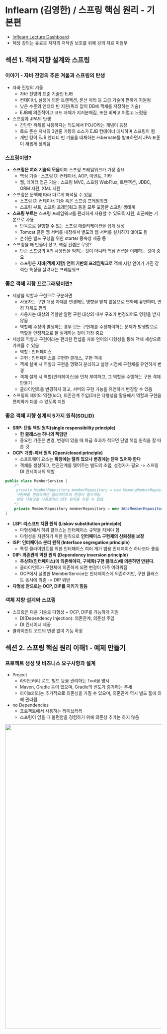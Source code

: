 # Inflearn (김영한) / 스프링 핵심 원리 - 기본편

- [Inflearn Lecture Dashboard](https://www.inflearn.com/course/%EC%8A%A4%ED%94%84%EB%A7%81-%ED%95%B5%EC%8B%AC-%EC%9B%90%EB%A6%AC-%EA%B8%B0%EB%B3%B8%ED%8E%B8/dashboard)
- 해당 강의는 유료로 저자의 저작권 보호를 위해 강의 자료 미첨부

## 섹션 1. 객체 지향 설계와 스프링
### 이야기 - 자바 진영의 추운 겨울과 스프링의 탄생
- 자바 진영의 겨울
  - 자바 진영의 표준 기술인 EJB
  - 컨테이너, 설정에 의한 트랜잭션, 분산 처리 등 고급 기술이 편하게 지원됨
  - 낮은 수준의 엔티티 빈 지원(쿼리 없이 DB에 객체를 저장하는 기술)
  - EJB에 의존적이고 코드 자체가 지저분해짐, 또한 비싸고 어렵고 느렸음
- 스프링과 JPA의 탄생
  - 간단한 객체를 사용하자는 의도에서 POJO라는 개념이 등장
  - 로드 존슨 저서의 3만줄 가량의 소스가 EJB 컨테이너 대체하며 스프링이 됨
  - 개빈 킹이 EJB 엔티티 빈 기술을 대체하는 Hibernate를 발표하면서 JPA 표준이 새롭게 정의됨

### 스프링이란?
- **스프링은 여러 기술의 모음**이며 스프링 프레임워크가 가장 중요
  - 핵심 기술 : 스프링 DI 컨테이너, AOP, 이벤트, 기타
  - 웹, 데이터 접근 기술 : 스프링 MVC, 스프링 WebFlux, 트랜잭션, JDBC, ORM 지원, XML 지원
- 스프링은 문맥에 따라 다르게 해석될 수 있음
  - 스프링 DI 컨테이너 기술 혹은 스프링 프레임워크 
  - 스프링 부트, 스프링 프레임워크 등을 모두 포함한 스프링 생태계
- **스프링 부트**는 스프링 프레임워크를 편리하게 사용할 수 있도록 지원, 최근에는 기본으로 사용 
  - 단독으로 실행할 수 있는 스프링 애플리케이션을 쉽게 생성 
  - Tomcat 같은 웹 서버를 내장해서 별도의 웹 서버를 설치하지 않아도 됨 
  - 손쉬운 빌드 구성을 위한 starter 종속성 제공 등
- 스프링을 왜 만들어 졌고, 핵심 컨셉은 무엇?
  - 단순 스프링의 API 사용법을 익히는 것이 아니라 핵심 컨셉을 이해하는 것이 중요
  - 스프링은 **자바(객체 지향) 언어 기반의 프레임워크**로 객체 지향 언어가 가진 강력한 특징을 살려내는 프레임워크

### 좋은 객체 지향 프로그래밍이란?
- 세상을 역할과 구현으로 구분하면
  - 사용자는 구현 대상 자체를 변경해도 영향을 받지 않음으로 변화에 유연하며, 변경 자체도 편리
  - 사용자는 대상의 역할만 알면 구현 대상의 내부 구조가 변경되어도 영향을 받지 않음
  - 역할에 수정이 발생하는 경우 모든 구현체를 수정해야하는 문제가 발생함으로 역할을 안정적으로 잘 설계하는 것이 가장 중요
- 세상의 역할과 구현이라는 편리한 컨셉을 자바 언어의 다형성을 통해 객체 세상으로 가져올 수 있음
  - 역할 : 인터페이스 
  - 구현 : 인터페이스를 구현한 클래스, 구현 객체 
  - 객체 설계 시 역할과 구현을 명확히 분리하고 실행 시점에 구현체를 유연하게 변경
  - 객체 설계 시 역할(인터페이스)을 먼저 부여하고, 그 역할을 수행하는 구현 객체 만들기
  - 클라이언트를 변경하지 않고, 서버의 구현 기능을 유연하게 변경할 수 있음
- 스프링의 제어의 역전(IoC), 의존관계 주입(DI)은 다형성을 활용해서 역할과 구현을 편리하게 다룰 수 있도록 지원 

### **좋은 객체 지향 설계의 5가지 원칙(SOLID)**
- **SRP: 단일 책임 원칙(single responsibility principle)**
  - **한 클래스는 하나의 책임만**
  - 중요한 기준은 변경, 변경이 있을 때 파급 효과가 적으면 단일 책임 원칙을 잘 따른 것
- **OCP: 개방-폐쇄 원칙 (Open/closed principle)**
  - 소프트웨어 요소는 **확장에는 열려 있으나 변경에는 닫혀 있어야 한다**
  - 객체를 생성하고, 연관관계를 맺어주는 별도의 조립, 설정자가 필요 -> 스프링 DI 컨테이너의 역할
```java
public class MemberService {
    /*
     private MemberRepository memberRepository = new MemoryMemberRepository();
     구현체를 변경하려면 클라이언트의 변경이 필수적임
     분명 다형성을 사용했지만 OCP 원칙을 지킬 수 없음
    */
    private MemberRepository memberRepository = new JdbcMemberRepository();
}
```
- **LSP: 리스코프 치환 원칙 (Liskov substitution principle)**
  - 다형성에서 하위 클래스는 인터페이스 규약을 지켜야 함
  - 다형성을 지원하기 위한 원칙으로 **인터페이스 구현체의 신뢰성을 보장**
- **ISP: 인터페이스 분리 원칙 (Interface segregation principle)**
  - 특정 클라이언트를 위한 인터페이스 여러 개가 범용 인터페이스 하나보다 좋음
- **DIP: 의존관계 역전 원칙 (Dependency inversion principle)**
  - **추상화(인터페이스)에 의존해야지, 구체화(구현 클래스)에 의존하면 안된다.**
  - 클라이언트가 구현체에 의존하게 되면 변경이 아주 어려워짐
  - OCP에서 설명한 MemberService는 인터페이스에 의존하지만, 구현 클래스도 동시에 의존 ->  DIP 위반
- **다형성 만으로는 OCP, DIP를 지키기 힘듬**

### 객체 지향 설계와 스프링
- 스프링은 다음 기술로 다형성 + OCP, DIP를 가능하게 지원
  - DI(Dependency Injection): 의존관계, 의존성 주입
  - DI 컨테이너 제공
- 클라이언트 코드의 변경 없이 기능 확장

## 섹션 2. 스프링 핵심 원리 이해1 - 예제 만들기
### 프로젝트 생성 및 비즈니스 요구사항과 설계
- Project 
  - 라이브러리 로드, 빌드 등을 관리하는 Tool을 명시
  - Maven, Gradle 등이 있으며, Gradle의 빈도가 증가하는 추세
  - 라이브러리는 추가적으로 의존성을 가질 수 있으며, 의존관계 역시 빌드 툴에 의해 관리됨
- no Dependencies 
  - 프로젝트에서 사용하는 라이브러리
  - 스프링이 없을 때 불편함을 경험하기 위해 의존성 추가는 하지 않음

<a href="https://start.spring.io/">
  <img src="../Image/core-basic-start-spring.png" width="600" height="50%">
</a>

- 배운 내용을 토대로 요구사항을 역할과 구현을 분리하여 순수 자바로 개발하기
- Spring Web을 포함하지 않음으로 톰캣이 실행되지 않고 종료됨
- 요구사항 변경 시, 다형성과 SOLID를 잘 지킬수 있는지 검증

<img src="../Image/core-basic-business-requirements.png" width="600" height="50%">

### 회원 도메인 설계, 개발, 실행과 테스트
- 회원 도메인에 대한 설계
  - 클라이언트는 회원 서비스를 호출함
  - 회원 서비스는 회원 가입과 조회 기능을 제공하며, 회원 저장소를 호출하여 데이터에 접근 
  - 회원 저장소는 아직 미확정 상태임으로 역할(인터페이스)을 정의하고 임시로 메모리를 이용하여 구현
  - 상황이 변함에 따라 회원 저장소 역할의 구현체를 변경

> 도메인 협력 관계 : 기획자도 볼수 있는 그림  
> 클래스 다이어그램 : 도메인 협력 관계를 바탕으로 구현을 위해 구체화한 정적 그림  
> 객체 다이어그램 : 실제 작동 시 객체 인스턴스간의 참조 관계를 나타낸 동적 그림

- 클래스 다이어그램을 참고, member 패키지에 회원과 관련된 내용을 개발
  - [Grade](src/main/java/com/example/corebasic/member/Grade.java)와 [Member](src/main/java/com/example/corebasic/member/Member.java)
  - [MemberRepository](src/main/java/com/example/corebasic/member/MemberRepository.java)
    - [MemoryMemberRepository](src/main/java/com/example/corebasic/member/MemoryMemberRepository.java)
    - 인터페이스와 구현체는 패키지를 나누는 것이 좋지만 간단한 예제를 위해 분리하지 않음
  - [MemberService](src/main/java/com/example/corebasic/member/MemberService.java)
    - [MemberServiceImpl](src/main/java/com/example/corebasic/member/MemberServiceImpl.java)
    - 인터페이스의 구현체가 1개인 경우 관례적으로 뒤에 impl 을 붙임
- 회원 도메인이 정상적으로 동작하는지 확인하는 절차
  - [MemberApp](src/main/java/com/example/corebasic/MemberApp.java)
  - [MemberServiceTest](src/test/java/com/example/corebasic/member/MemberServiceTest.java)
- 인터페이스 뿐만 아니라 구현체까지 의존하기 때문에 **DIP 원칙을 못 지킴**
- 다른 저장소로 변경할 때 OCP 원칙은 잘 준수할 수 있을까?

### 주문과 할인 도메인 설계, 개발, 실행과 테스트
- 주문과 할인 도메인에 대한 설계
  - 주문 생성 : 클라이언트는 주문 서비스에 주문 생성을 요청
  - 회원 조회 : 할인을 위해서는 회원 등급이 필요, 주문 서비스는 회원 저장소에서 회원을 조회
  - 할인 적용 : 주문 서비스는 회원 등급에 따른 할인 여부를 할인 정책에 위임
  - 주문 결과 반환 : 주문 서비스는 할인 결과를 포함한 주문 결과를 반환
  - 주문 데이터를 DB에 저장해야하지만 예제가 너무 복잡해 질 수 있어서 생략, 단순히 주문 결과를 반환
  - 상품에 대한 도메인이 필요하지만 주문 내역 안에 단순하게 포함시킴
- 클래스 다이어그램을 참고, discount 패키지에 할인과 관련된 내용을 개발
  - 할인에 대한 행위 개념을 역할과 구현으로 나눔
  - [DiscountPolicy](src/main/java/com/example/corebasic/discount/DiscountPolicy.java)
    - [FixDiscountPolicy](src/main/java/com/example/corebasic/discount/FixDiscountPolicy.java)
- 클래스 다이어그램을 참고, order 패키지에 주문과 관련된 내용을 개발
  - [Order](src/main/java/com/example/corebasic/order/Order.java)
  - [OrderService](src/main/java/com/example/corebasic/order/OrderService.java)
    - [OrderServiceImpl](src/main/java/com/example/corebasic/order/OrderServiceImpl.java)
- 주문, 할인 도메인이 정상적으로 동작하는지 확인하는 절차
  - [OrderApp](src/main/java/com/example/corebasic/OrderApp.java)
  - [OrderServiceTest](src/test/java/com/example/corebasic/order/OrderServiceTest.java)

## 섹션 3. 스프링 핵심 원리 이해2 - 객체 지향 원리 적용
### 새로운 할인 정책 개발
- 기존의 할인 정책 역할(인터페이스)를 구현하는 새로운 할인 정책(구현체) 개발
  - [RateDiscountPolicy](src/main/java/com/example/corebasic/discount/RateDiscountPolicy.java)
- 새롭게 작성한 할인 정책이 정상적으로 동작하는지 테스트
  - [RateDiscountPolicyTest](src/test/java/com/example/corebasic/discount/RateDiscountPolicyTest.java)

### 새로운 할인 정책 적용과 문제점
- 역할과 구현을 잘 분리하였음, 새로운 할인 정책의 구현은 비교적 쉽게 진행 -> **다형성은 비교적 잘 지킴**
- 주문서비스 클라이언트([OrderServiceImpl](src/main/java/com/example/corebasic/order/OrderServiceImpl.java))는 할인 정책 인터페이스뿐만 아니라 할인 정책 구현체에도 의존하고 있음 -> **DIP 원칙 위반**
- 새로운 할인 정책을 적용하기 위해서는 해당 정책을 사용하는 클라이언트에서 **직접 FixDiscountPolicy에서 RateDiscountPolicy로 변경**해 주어야함 -> **OCP 원칙 위반**
- 아무리 다형성을 잘 지켜도 DIP 원칙을 위반하면 변경이 발생할 떄, OCP 원칙을 지키기 어려움
  - DIP 원칙을 지키기 위해 구현체의 생성 부분을 삭제하면 **DIP 원칙 준수**할 수 있음
  - 그러나 구현체 없이 인터페이스만으로 로직을 실행하면 NullPointerException이 발생
- 외부에서 클라이언트(OrderServiceImpl)에 필요한 의존성(DiscountPolicy) 구현 객체를 대신 생성하고 주입하면 문제를 해결할 수 있음

### 관심사의 분리
- 공연의 배역과 이를 연기하는 배우가 존재
  - 배우가 직접 상대 배우를 섭외하게 되면 배우 본인의 역할뿐만 아니라 섭외라는 전혀 다른 작업도 해야함
  - 상대 배우가 변경되어도 공연이 가능해야하지만 그렇지 못함
  - 별도의 공연 기획자가 배우를 섭외하여 배정하는게 바람직함
- OOP에서도 마찬가지로 역할을 명시하는 인터페이스와 이를 구현하는 구현체가 존재
  - 클라이언트가 의존성을 가지는 객체를 직접 선택, 생성하게되면 클라이언트 본인의 역할뿐만 아니라 의존성 객체의 생성에도 신경써야함 
  - 의존성 객체가 변경되어도 클라이언트는 영향을 받지 않고 자신의 역할을 수행해야하지만 그렇지 못함
  - 외부에서 의존성을 주입받아서 사용하는 것이 바람직함
- 애플리케이션의 전체 동작 방식을 구성, 구현 객체를 생성 및 연결하는 책임을 가지는 별도의 설정 클래스([AppConfig](src/main/java/com/example/corebasic/AppConfig.java)) 작성
  - 클라이언트는 특정 역할(인터페이스)을 사용하겠다고 명시, 생성자 혹은 Setter를 통해 생성이 완료된 구현체를 주입(전달)받음
  - **AppConfig에서 구현체를 생성하고 클라이언트가 원하는 방식(생성자 혹은 Setter)으로 주입(전달)해줌**
  - 클라이언트는 어떤 구현체를 사용하게 될지 전혀 모르며, 오로지 외부(AppConfig)에서 결정됨
  - **클라이언트 입장에서는 의존성을 마치 주입받는 것 같다하여 DI(Dependency Injection), 의존관계 주입, 의존성 주입이라함**
- 클라이언트 의존성 생성 방식 수정
  - 의존성 객체 직접 생성 -> 의존성 주입
  - [OrderServiceImpl](src/main/java/com/example/corebasic/order/OrderServiceImpl.java)
  - [MemberServiceImpl](src/main/java/com/example/corebasic/member/MemberServiceImpl.java)
- 예제 코드 실행 방식 수정
  - 실행 객체 직접 생성 -> AppConfig로 부터 전달
  - [OrderApp](src/main/java/com/example/corebasic/OrderApp.java)와 [OrderServiceTest](src/test/java/com/example/corebasic/order/OrderServiceTest.java)
  - [MemberApp](src/main/java/com/example/corebasic/MemberApp.java)와 [MemberServiceTest](src/test/java/com/example/corebasic/member/MemberServiceTest.java)

### [AppConfig](src/main/java/com/example/corebasic/AppConfig.java) 리팩터링, 새로운 구조와 할인 정책 적용
- 중복을 줄이고 역할과 구현을 명확하게 수정
- AppConfig에서 할인 정책을 변경하면 적용 완료
- 애플리케이션을 사용 영역과 구성 영역으로 명확하게 분리
- 애플리케이션의 변경사항이 발생해도 기존 사용 영역은 영향을 받지 않음

### 전체 흐름 정리
- **새로운 할인 정책 개발**
  - 역할과 구현을 분리해 두었음으로 새로운 정책을 생성하는 데 문제가 없음
- **새로운 할인 정책 적용과 문제점**
  - 정책을 변경하고자 하면 이를 사용하는 클라이언트의 소스의 변경이 필요 -> OCP 원칙 위반
  - 클라이언트 내에서 인터페이스와 구현체 모두에 의지하고 있음 -> DIP 원칙 위반
- **관심사의 분리**
  - 클라이언트가 본래의 역할 이외에 객체를 직접 생성하는 것이 문제
  - AppConfig에게 의존성 객체를 생성하고, 필요한 부분에 의존성을 주입(연결)하는 책임을 위임
  - 클라이언트는 자신의 역할(책임)에만 집중할 수 있음
- **AppConfig 리펙터링, 새로운 구조와 할인 정책 적용**
  - AppConfig 내에서도 중복을 줄이고 구조를 명확히함
  - 구성 영역과 사용 영역을 명확하게 분리
  - AppConfig 만 수정함으로서 할인 정책을 변경, 클라이언트 코드는 수정되지 않음
  - OCP 원칙과 DIP 원칙을 모두 준수

### 좋은 객체 지향 설계의 5가지 원칙의 적용
- 3가지 (SRP, DIP, OCP) 원칙의 준수
- **SRP : 한 클래스는 하나의 책임만을 가져야 한다.**
  - 의존성 객체의 생성과 역할의 실행이라는 관심사를 AppConfig를 통해 분리
  - 클라이언트는 역할의 실행에만 책임을 가짐
  - AppConfig는 객체의 생성과 의존성 주입을 관리하는 책임을 가짐
- **DIP : 추상화에 의존해야지, 구체화에 의존하면 안된다.**
  - 클라이언트는 구현 클래스가 아닌 인터페이스에만 의존
  - 인터페이스만으로는 실행이 불가능함으로 생성자 혹은 Setter 등을 통해 외부에서 구현체를 주입받음
- **OCP : 소프트웨어 요소는 확장에는 열려 있으나 변경에는 닫혀 있어야 한다.**
  - 다형성과 DIP 원칙을 준수하면서 구성(AppConfig)과 사용 영역을 분리
  - 애플리케이션 변경(확장) 시, 구성 영역만 변경함으로 기존의 사용 영역은 변경에 닫혀있음

### IoC, DI, 그리고 컨테이너
- **IoC(Inversion of Control)**
  - 기존에는 객체가 스스로 필요한 의존성 객체를 생성하고, 연결하고, 실행하여 프로그램의 흐름을 직접 제어
  - AppConfig 등장 이후 객체는 맡은 역할만을 수행, 의존성 객체를 생성하고 연결하는 등의 프로그램 흐름은 AppConfig가 제어
  - 프로그램의 흐름을 직접 제어하는 것이 아니라 외부에서 관리하는 것을 제어의 역전(IoC)이라 함

> 프레임워크 vs 라이브러리  
>
> 프레임워크는 개발자가 작성한 코드를 제어하고 대신 실행함(JUnit)  
> 개발자가 작성한 코드가 직접 프로그램의 제어를 담당한다면 라이브러리  

- **의존관계 Dependency**
  - 정적인 클래스 의존관계 : 클래스 다이어그램
    - 클래스가 사용하는 import 코드만 보고 의존관계를 쉽게 판단할 수 있음
    - 애플리케이션을 실행하지 않아도 분석할 수 있지만 실제 어떤 객체 인스턴스가 주입될지 알 수 없음
  - 동적인 객체 인스턴스 의존 관계 : 객체 다이어그램
    - 애플리케이션 실행 시점(런타임)에 생성되는 객체 인스턴스들간의 관계
- **의존관계 주입 DI(Dependency Injection)**
  - 외부에서 의존성 객체를 생성하고 필요한 객체에 전달(주입)해서 의존관계를 연결하는 것
  - 의존관계 주입을 사용하면
    - 클라이언트 코드를 변경하지 않고, 클라이언트가 호출하는 대상의 타입 인스턴스를 변경할 수 있음
    - 정적인 클래스 의존관계를 변경하지 않고, 동적인 객체 인스턴스 의존관계를 쉽게 변경할 수 있음
- **IoC 컨테이너** 혹은 **DI 컨테이너**
  - AppConfig 처럼 **객체를 생성하고 관리하면서 의존관계를 연결해 주는 것**
  - 의존관계 주입에 초점을 맞추어 최근에는 주로 DI 컨테이너라 함
  - 또는 어샘블러, 오브젝트 팩토리 등으로 불리기도 함

### 스프링으로 전환하기
- 스프링이 없던 순수 자바 DI 코드를 스프링(스프링 컨테이너)이 제공하는 DI 방식으로 변경
- AppConfig DI 방식 수정
  - 순수 자바 코드 -> 스프링 기반 DI
  - [AppConfig](src/main/java/com/example/corebasic/AppConfig.java)
- 예제 코드 실행 방식 수정
  - 실행 객체 직접 생성 -> AppConfig로 부터 전달 -> 스프링 컨테이너로 부터 전달
  - [OrderApp](src/main/java/com/example/corebasic/OrderApp.java)
  - [MemberApp](src/main/java/com/example/corebasic/MemberApp.java)
- 스프링 사용을 위해 등록된 빈이 로그에 출력된 것 이외의 결과는 동일
  - 코드가 약간 더 복잡해진 것 같은데, 스프링 컨테이너를 사용하면 어떤 장점이 있을까? -> 앞으로의 강의 내용

## 섹션 4. 스프링 컨테이너와 스프링 빈
### 스프링 컨테이너 생성
```java
ApplicationContext applicationContext = new AnnotationConfigApplicationContext(AppConfig.class);
```
- ApplicationContext 는 인터페이스이며, 스프링 컨테이너라고 이야기함
  - 개발자의 의도에 따라 여러 형태의 구현체(xml, java)가 존재
  - 최근에는 대부분 java 어노테이션을 사용

> 정확히는 스프링 컨테이너를 부를 때 BeanFactory, ApplicationContext 로 구분  
> BeanFactory 를 직접 사용하는 경우는 거의 없으므로 일반적으로 ApplicationContext 를 스프링 컨테이너라 함

**스프링 컨테이너의 생성 과정**

- 스프링 컨테이너 생성 시, 필요한 구성 정보(AppConfig)를 지정하면 Bean 저장소를 만들어 채움
  - @Bean이 존재하는 모든 메소드를 실행
  - 메소드 이름과 반환 객체를 key - value 로 매핑하여 저장
  - 임의로 빈 명칭을 변경할 수도 있음 @Bean(name="memberService2")

> 빈 이름은 항상 다른 이름을 부여해야 함, 같은 이름을 부여하면 다른 빈이 무시되거나 기존 빈을 덮어버리거나 설정에 따라 오류가 발생함  
> 초기 설계에서 그러한 상황이 발생하지 않게끔 잘 설계하는 것이 중요

- 빈을 생성한 후, 스프링 컨테이너가 설정 정보를 참고해서 동적인 의존관계를 주입(DI)
  - 단순히 자바 코드를 순서에 맞게 실행하는 것이 아님!
  - 추가 학습 예정임으로 단순 자바 코드 실행이 아니라는 것만 확인 

> 스프링은 빈을 생성하고, 의존관계를 주입하는 단계가 나누어져 있음  
> But, 자바 코드로 스프링 빈을 등록하면 생성자를 호출하면서 의존관계 주입도 한번에 처리되지만 이해를 돕기 위해 개념적으로 나누어 설명

- 스프링 컨테이너를 생성하고, 설정(구성) 정보를 참고하여 스프링 빈 등록, 의존관계도 설정함
  - 의도한 설정 정보대로 등록되었는지 확인 필요

### 컨테이너에 등록된 모든 빈 조회
- [ApplicationContextInfoTest](src/test/java/com/example/corebasic/beanfind/ApplicationContextInfoTest.java)
- 개발자가 작성한 빈(AppConfig 포함) 이외에도 스프링이 기본적으로 사용하는 빈이 자동으로 등록됨
- 개발자가 작성한 빈과 스프링이 등록한 빈을 구분하기 위해 빈의 정보(BeanDefinition)를 사용
  - ROLE_APPLICATION: 직접 등록한 애플리케이션 빈
  - ROLE_INFRASTRUCTURE: 스프링이 내부에서 사용하는 빈
- JUnit5 부터는 접근자(public)를 지정하지 않아도 됨

### 스프링 빈 조회 - 기본
- [ApplicationContextBasicFindTest](src/test/java/com/example/corebasic/beanfind/ApplicationContextBasicFindTest.java)
- 빈을 조회하는 기본적인 방식
  - getBean(빈 이름, 타입) : 이름과 타입으로 조회
  - getBean(타입) : 타입으로만 조회
- 반환 타입이 아닌 스프링 빈에 등록된 인스턴스 타입으로 검색하기 때문에 구현체 타입으로 적어도됨
  - But, 인터페이스가 아닌 구현체에 의지하게 되며 변경에 유연성이 떨어짐으로 추천하지 않음
- 조회 대상 스프링 빈이 없으면 예외 발생
  - NoSuchBeanDefinitionException: No bean named 'xxxxx' available

### 스프링 빈 조회 - 동일한 타입이 둘 이상
- [ApplicationContextSameBeanFindTest](src/test/java/com/example/corebasic/beanfind/ApplicationContextSameBeanFindTest.java)
- 같은 타입이 2개 이상 인 경우, 오류가 발생 
  - NoUniqueBeanDefinitionException: No qualifying bean of type 'com.example.corebasic.member.MemberRepository' available
  - 빈 이름을 지정하여 해결
- **자동의존 관계 주입 시에도 적용됨(no unique)**

### 스프링 빈 조회 - 상속 관계
- [ApplicationContextExtendsFindTest](src/test/java/com/example/corebasic/beanfind/ApplicationContextExtendsFindTest.java)
- 스프링 빈을 타입으로만 조회 시, 상속 관계가 있다면 하위 클래스는 전부 검색됨
  - 이를 방지하기 위해 빈 이름을 추가하여 검색
  - 혹은, 구현체 타입을 명확히 지정하여 해결(추천하지 않음)
  - Object 는 모든 클래스의 상위 클래스임으로 Object 타입으로 조회하면 스프링의 모든 빈이 검색됨
- 실제 테스트에선 출력은 제외하는 것을 권장

### 중간 정리
- 스프링 빈을 조회하는 기본적인 방법을 살펴봄
- 개발자가 ApplicationContext에서 직접 getBean할 일이 별로 없음
  - 기본 기능이기도 하며, 아주 드물게 순수 자바 애플리케이션에서 스프링 컨테이너를 가져다 쓸때 사용
  - 그 외에 일반적인 경우 스프링 컨테이너가 자동으로 의존관계 주입을 사용하거나 @Bean을 통해 설정함

### BeanFactory와 ApplicationContext
- BeanFactory는 스프링 컨테이너의 최상위 인터페이스
  - 스프링 빈을 관리하고 조회(getBean)하는 역할을 담당
- ApplicationContext는 BeanFactory을 상속받아 부가 기능을 추가한 인터페이스
  - 메시지 소스를 활용한 국제화 기능 : 한글, 영어 등의 언어에 관한 설정 지원
  - 환경변수 : 로컬, 개발, 운영등을 구분 처리
  - 애플리케이션 이벤트 : 이벤트를 발행하고 구독하는 모델을 편리하게 지원
  - 편리한 리소스 조회 : 파일, 클래스패스, 외부 등에서 리소스를 편리하게 조회
- BeanFactory를 직접 사용할 일은 거의 없으며, 부가 기능이 포함된 ApplicationContext를 사용
- BeanFactory나 ApplicationContext를 스프링 컨테이너라 함

### 다양한 설정 형식 지원 - 자바 코드, XML
- 스프링은 Java이외에도 XML과 같은 다양한 형식으로 설정 정보를 지정할 수 있게끔 유연하게 설계
- XmlAppConfig 사용 자바 코드
  - [XmlAppContextTest.java](src/test/java/com/example/corebasic/xml/XmlAppContextTest.java)
- XML 기반의 스프링 빈 설정 정보
  - [appConfig.xml](src/main/resources/appConfig.xml)
  - 설정 방법은 어노테이션 기반 자바(AppConfig.java)와 거의 비슷
  - Java 소스 파일 이외에 나머지 파일은 resources에 생성
- 많은 레거시 프로젝트에 XML기반 설정이 남아 있으며, 컴파일 없이 빈 설정 정보를 변경할 수 있는 장점도 있으므로 사용법 정도만 익혀두기
  - [스프링 공식 레퍼런스 문서](https://spring.io/projects/spring-framework) 확인

### 스프링 빈 설정 메타 정보 - BeanDefinition
- 스프링 빈의 정보를 나타내는 파일은 형식이 자유로움
  - 스프링은 설정 파일(XML, Java)에 직접 의존하는 것이 아니라 BeanDefinition이라는 추상화(인터페이스)에만 의존하고 있음
  - 스프링 컨테이너가는 BeanDefinition의 빈 설정 메타 정보를 기반으로 스프링 빈(인스턴스)을 생성
  - 설정 파일에 형식에 상관없이 BeanDefinition의 구현체를 만들어 사용하면 됨
- ApplicationContext 인터페이스를 구현한 구현체(XXXXXApplicationContext) 내부에 XXXBeanDefinitionReader가 설정 파일을 읽고 BeanDefinition을 생성
  - AnnotationConfigApplicationContext에서는 AnnotatedBeanDefinitionReader가 설정 정보를 읽어 BeanDefinition을 생성
  - GenericXmlApplicationContext에서는 XmlBeanDefinitionReader가 설정 정보를 읽어 BeanDefinition을 생성
- BeanDefinition 정보 ([BeanDefinitionTest](src/test/java/com/example/corebasic/beandefinition/BeanDefinitionTest.java))
  - Scope: 싱글톤(기본값)
  - lazyInit: 스프링 컨테이너를 생성할 때 빈을 생성하는 것이 아니라, 실제 빈을 사용할 때 까지 최대한 생성을 지연처리 하는지 여부
  - BeanClassName: 생성할 빈의 클래스 명(자바 설정 처럼 팩토리 역할의 빈을 사용하면 null)
  - factoryBeanName: 팩토리 역할의 빈을 사용할 경우 이름, 예) appConfig
  - factoryMethodName: 빈을 생성할 팩토리 메서드 지정, 예) memberService
  - InitMethodName: 빈을 생성하고, 의존관계를 적용한 뒤에 호출되는 초기화 메서드 명
  - DestroyMethodName: 빈의 생명주기가 끝나서 제거하기 직전에 호출되는 메서드 명
  - Constructor arguments, Properties: 의존관계 주입에서 사용한다. (자바 설정 처럼 팩토리 역할의 빈을 사용하면 null)
- BeanDefinition을 직접 작성하여 인스턴스를 생성할 수도 있지만 거의 안함

## 섹션 5. 싱글톤 컨테이너
### 웹 애플리케이션과 싱글톤
- 스프링은 태생이 웹 애플리케이션으로 동시에 다수 사용자의 요청을 처리
- 스프링 컨테이너(ApplicationContext)를 이용하지 않는 순수한 DI 컨테이너(AppConfig) 테스트
  - [SingletonTest/pureContainer](src/test/java/com/example/corebasic/singleton/SingletonTest.java)
  - AppConfig는 요청 시 마다 새로운 객체(의존성 객체 포함)를 생성하여 반환함
  - 동일한 기능을 하는 객체는 1개만 생성하여 공유하는 것이 효율적

### 싱글톤 패턴
- 클래스의 인스턴스가 딱 1개만 생성되는 것을 보장하는 디자인 패턴
  - make constructor to private, so can't new operation
  - make method Singleton Class getInstance(), so can access of use singleton class
```java
public class Single{
  // Simplest and safest way to pre-create objects
  private static Single instance = new Single();
  private Single(){}
  public static Single getInstance(){
    return instance;
  }
}
/* or */
public class Single{
  // Lazy creation of objects when requested
  private static Single instance;
  private Single(){}
  public static Single getInstance(){
    if(single == null) this.instance = new Single();
    return instance;
  }
}
```
- 싱글톤 객체 클래스 작성
  - [SingletonService](src/test/java/com/example/corebasic/singleton/SingletonService.java)
- 싱글톤 패턴 사용 테스트
  - [SingletonTest/singletonServiceTest](src/test/java/com/example/corebasic/singleton/SingletonTest.java)
- 싱글톤은 하나의 객체 생성을 보장한다는 장점이 있지만 단점도 매우 많음
  - 싱글톤 패턴을 구현하는 코드 자체가 필요
  - 의존관계상 클라이언트가 구체 클래스에 의존 -> DIP 원칙 위반 -> OCP 원칙 위반 가능성 증가
  - private 생성자로 자식 클래스를 만들기 어려움
  - 결론적으로 유연성이 감소하며 안티패턴으로 분류되기도 함
- 스프링 컨테이너(싱글톤 컨테이너)는 싱글톤 패턴이 가지는 단점은 제거하며 객체를 싱글톤으로 관리해줌

### 싱글톤 컨테이너
- 스프링 컨테이너는 싱글톤 컨테이너(레지스트리) 역할을 하며 싱글톤 패턴의 문제점을 해결
  - [SingletonTest/springContainer](src/test/java/com/example/corebasic/singleton/SingletonTest.java)
  - 싱글톤 패턴을 위한 지저분한 코드가 들어가지 않음
  - DIP, OCP, 테스트, private 생성자로 부터 자유롭게 싱글톤을 사용
- 스프링 빈의 기본 동작 방식은 싱글톤이며 싱글톤이 아니어야할 경우, 스코프를 조정하여 변경 가능

### 싱글톤 방식의 주의점
- 1개의 객체만 생성되어 모두가 공용으로 사용하기에 **변경 가능한 상태 값을 가지거나 의존적으로 설계해서는 안됨**
  - **스프링 빈은 항상 무상태(stateless)로 설계**
  - 특정 클라이언트에 의존적인 필드 혹은 특정 클라이언트가 값을 변경할 수 있는 필드가 있어서는 안됨
  - 가급적 클래스 필드는 읽기만 가능하게 하며, 자바에서 공유되지 않는, 지역변수, 파라미터, ThreadLocal 등을 사용
  - 스프링 빈의 필드에 공유 값을 설정하면 정말 큰 장애가 발생할 가능성이 있음
- 상태(price)를 유지하는 클래스와 문제 발생 테스트
  - [StatefulService](src/test/java/com/example/corebasic/singleton/StatefulService.java)
  - [StatefulServiceTest](src/test/java/com/example/corebasic/singleton/StatefulServiceTest.java)

### @Configuration과 싱글톤
- @Configuration는 싱글톤을 위해 존재한다고 봐도 무방함
- AppConfig에서 new MemoryMemberRepository()는 3번 호출되는데 과연 싱글톤을 보장할까?
  - [MemberServiceImpl](src/main/java/com/example/corebasic/member/MemberServiceImpl.java)의 MemberRepository와 [OrderServiceImpl](src/main/java/com/example/corebasic/order/OrderServiceImpl.java)의 MemberRepository를 비교
  - [ConfigurationSingletonTest/configurationTest](src/test/java/com/example/corebasic/singleton/ConfigurationSingletonTest.java)
  - 3개 모두 같은 객체 정보, 싱글톤을 보장하고 있음
- 스프링은 어떻게 싱글톤을 보장하는 것이 가능할까? 함수 자체가 실행되지 않는걸까?
  - [AppConfig](src/main/java/com/example/corebasic/AppConfig.java) 수정 후 테스트
  - 자바 코드에서 3번의 Call AppConfig.memberRepository 가 출력되어야 하지만 1번만 출력
  - 함수 자체가 실행되지 않음을 의미

### @Configuration과 바이트코드 조작의 마법
- 스프링은 싱글톤을 보장해야 하지만 자바 코드 자체를 수정할 수는 없음
- @Configuration 이 사용된 AppConfig를 자세히 확인
  - [ConfigurationSingletonTest/configurationDeep](src/test/java/com/example/corebasic/singleton/ConfigurationSingletonTest.java)
  - AppConfig 뒤에 EnhancerBySpringCGLIB 가 더 붙음 
- 스프링은 클래스의 바이트코드를 조작하는 라이브러리(CGLIB)를 사용하여 싱글톤을 보장
  - 내가 작성한 클래스가 아닌 이를 상속받는 클래스를 스프링 빈으로 등록
  - @Bean 메서드를 실행하면서 이미 빈이 존재하면 존재하는 빈을 반환, 빈이 없으면 생성해서 스프링 빈으로 등록하고 반환하는 코드가 동적으로 생성됨
  - 상속을 받아 생성한 임시 객체임으로 검색이 가능
- @Configuration이 없이 @Bean만 사용하면
  - 사용자가 작성한 순수한 클래스가 빈으로 등록됨
  - 스프링 빈도 다 정상적으로 등록되지만, 싱글톤은 보장하지 않음

## 섹션 6. 컴포넌트 스캔
### 컴포넌트 스캔과 의존관계 자동 주입 시작하기
- 지금까지 자바 코드의 @Bean이나 XML의 \<bean\> 등 설정 정보에 스프링 빈을 직접 명시
  - 등록해야 할 스프링 빈이 증가하게되면 설정 정보도 커지고, 누락하는 문제도 발생
  - 개발자가 일일히 설정 정보를 명시하지 않아도 자동으로 스프링 빈을 등록할 수 있게 지원하는 **컴포넌트 스캔**이 존재
  - **의존관계도 자동으로 주입**(지정)할 수 있게끔 **@Autowired** 라는 기능도 제공
- 기존 AppConfig는 학습을 위해 유지, 컴포넌트 스캔 학습을 위한 새로운 AutoAppConfig.java 작성
  - [AutoAppConfig](src/main/java/com/example/corebasic/AutoAppConfig.java)
  - @ComponentScan 을 설정 정보에 추가하면 스프링이 제공하는 컴포넌트 스캔을 사용할 수 있음
  - 기존의 AppConfig와는 다르게 @Bean으로 등록한 클래스는 물론이고 아무 내용이 없음
    - 어떻게 빈이 될 클래스를 지정할 것인가? -> @Component
    - 어떻게 의존관계를 주입해야 할까? -> @Autowired
- @Component 를 추가하면 컴포넌트 스캔의 대상이 되어 스프링 빈으로 등록됨
  - [MemoryMemberRepository](src/main/java/com/example/corebasic/member/MemoryMemberRepository.java)
  - [RateDiscountPolicy](src/main/java/com/example/corebasic/discount/RateDiscountPolicy.java)
- @ComponentScan 사용 시 설정 정보(@Bean)가 없기 때문에, 의존관계 주입도 각 클래스 안에서 해결해야 함
- @Autowired 를 추가하면 스프링이 의존관계를 자동으로 주입해줌
  - [OrderServiceImpl](src/main/java/com/example/corebasic/order/OrderServiceImpl.java)
  - [MemberServiceImpl](src/main/java/com/example/corebasic/member/MemberServiceImpl.java)
- ComponentScan 테스트 코드
  - [AutoAppConfigTest](src/test/java/com/example/corebasic/scan/AutoAppConfigTest.java)
  - AnnotationConfigApplicationContext 를 사용하는 것은 기존과 동일하며, 설정 정보로 AutoAppConfig 클래스를 전달
  - 로그 정보를 통해 컴포넌트 스캔이 잘 동작하는 것을 확인할 수 있음
```log
ClassPathBeanDefinitionScanner - Identified candidate component class: file [.. RateDiscountPolicy.class]
ClassPathBeanDefinitionScanner - Identified candidate component class: file [.. MemberServiceImpl.class]
ClassPathBeanDefinitionScanner - Identified candidate component class: file [.. MemoryMemberRepository.class]
ClassPathBeanDefinitionScanner - Identified candidate component class: file [.. OrderServiceImpl.class]
// ...
DefaultListableBeanFactory - Creating shared instance of singleton bean 'autoAppConfig'
DefaultListableBeanFactory - Creating shared instance of singleton bean 'rateDiscountPolicy'
DefaultListableBeanFactory - Creating shared instance of singleton bean 'memberServiceImpl'
DefaultListableBeanFactory - Creating shared instance of singleton bean 'memoryMemberRepository'
DefaultListableBeanFactory - Autowiring by type from bean name 'memberServiceImpl' via constructor to bean named 'memoryMemberRepository'
DefaultListableBeanFactory - Creating shared instance of singleton bean 'orderServiceImpl'
DefaultListableBeanFactory - Autowiring by type from bean name 'orderServiceImpl' via constructor to bean named 'memoryMemberRepository'
DefaultListableBeanFactory - Autowiring by type from bean name 'orderServiceImpl' via constructor to bean named 'rateDiscountPolicy'
```

**요약**  

- @ComponentScan 스프링 빈 등록
  - @Component 가 붙은 클래스를 스프링 빈으로 등록
  - 스프링 빈의 기본 이름은 클래스명을 사용하되 맨 앞글자만 소문자를 사용
    - 빈 이름 기본 전략 : MemberServiceImpl 클래스 -> memberServiceImpl
    - 빈 이름 직접 지정 : 스프링 빈의 이름을 직접 지정하는 경우, @Component("memberService2")로 이름을 부여
- @Autowired 의존관계 자동 주입
  - 생성자에 @Autowired 를 지정하면 스프링 컨테이너가 자동으로 해당 스프링 빈을 찾아서 주입
  - 기본 조회 전략은 **타입이 같은 빈을 찾아서 주입**
  - getBean(MemberRepository.class) 와 동일하다고 이해하면 편함
  - 생성자에 파라미터가 많아도 다 찾아서 자동으로 주입

### 탐색 위치와 기본 스캔 대상
- 모든 클래스를 컴포넌트 스캔하면 시간이 오래 걸림으로 컴포넌트 스캔의 시작 위치를 지정하여 필요한 클래스만 스캔할 수 있음
```java
@ComponentScan(
        // basePackages 로 탐색할 패키지의 시작 위치를 지정
        // 해당 패키지를 포함해서 하위 패키지를 모두 탐색
        basePackages = "com.example.corebasic",

        // 여러 시작 위치 지정하는 경우
        basePackages = {"com.example.corebasic.member", "com.example.corebasic.order"},

        // 지정한 클래스의 패키지를 탐색 시작 위치로 지정하는 경우
        basePackageClasses = AutoAppConfig.class,

        // basePackages 혹은 basePackageClasses 미 지정시,
        // @ComponentScan 이 붙은 설정 정보 클래스의 패키지를 탐색 시작 위치로 지정
}
```
- 패키지 위치를 지정하지 않고, 설정 정보 클래스의 위치를 프로젝트 최상단에 두는 것을 권장
  - 프로젝트 메인 설정 정보는 프로젝트를 대표하는 정보이기 때문에 프로젝트 시작 루트 위치에 두는 것을 권장
  - 최근 스프링 부트도 이 방법을 기본으로 제공
    - 스프링 부트의 대표 시작 정보인 @SpringBootApplication 를 프로젝트 시작 루트 위치에 두는 것이 관례
    - 해당 애노테이션 안에 @ComponentScan이 포함 됨
- 다음 애노테이션들은 내부적으로 @Component 를 포함하기 때문에 컴포넌트 스캔의 대상에 포함되며, 스프링에 의해 부가 기능을 수행
  - @Component : 컴포넌트 스캔에서 사용
  - @Controller : 스프링 MVC 컨트롤러에서 사용, 인식 됨
  - @Service : 스프링 비즈니스 로직에서 사용, 개발자에게 핵심 비즈니스 계층을 인식하는데 도움을 주는 것 이외에 특별한 처리를 하지 않음, 보통의 경우 트랜잭션의 시작과 종료 위치
  - @Repository : 스프링 데이터 접근 계층에서 사용, 인식되며 데이터 계층의 예외를 스프링 예외로 추상화하여 변환
  - @Configuration : 스프링 설정 정보에서 사용, 인식되며 스프링 빈이 싱글톤을 유지하도록 추가 처리

> 애노테이션에는 상속관계라는 것이 없음  
> 애노테이션이 특정 애노테이션을 들고 있는 것을 인식할 수 있는 것은 자바가 아닌 스프링이 지원하는 기능  
>
> useDefaultFilters 옵션은 기본으로 켜져있는데, 이 옵션을 끄면 기본 스캔 대상들이 제외됨  

### 필터
- ComponentScan의 Filter 설정을 통해 스캔 대상을 지정할 수 있음
  - includeFilters : 컴포넌트 스캔 대상을 추가로 지정
  - excludeFilters : 컴포넌트 스캔에서 제외할 대상을 지정
- 컴포넌트 스캔 대상에 추가할 애노테이션과 클래스
  - [MyIncludeComponent](src/test/java/com/example/corebasic/scan/filter/MyIncludeComponent.java)
  - [BeanInclude](src/test/java/com/example/corebasic/scan/filter/BeanInclude.java)
- 컴포넌트 스캔 대상에서 제외할 애노테이션과 클래스
  - [MyExcludeComponent](src/test/java/com/example/corebasic/scan/filter/MyExcludeComponent.java)
  - [BeanExclude](src/test/java/com/example/corebasic/scan/filter/BeanExclude.java)
- 설정 정보와 전체 테스트 코드
  - [ComponentFilterAppConfigTest](src/test/java/com/example/corebasic/scan/filter/ComponentFilterAppConfigTest.java)
  - includeFilters 에 MyIncludeComponent 애노테이션을 추가해서 BeanInclude가 스프링 빈에 등록됨
  - excludeFilters 에 MyExcludeComponent 애노테이션을 추가해서 BeanExclude가 스프링 빈에 등록되지 않음

> @Component 면 충분하기 때문에 includeFilters 를 사용할 일은 거의 없으며, excludeFilters 는 여러가지 이유로 간혹 사용할 때가 있지만 많지는 않음  
> 스프링 부트는 컴포넌트 스캔을 기본으로 제공하는데, 옵션을 변경하여 사용하기 보다는 스프링의 기본 설정에 최대한 맞추어 사용하는 것을 권장

### 중복 등록과 충돌
- 컴포넌트 스캔 시, 빈 이름을 중복 등록하는 문제
- @Component 자동 빈 등록 vs @Component 자동 빈 등록
  - 컴포넌트 스캔에 의해 자동으로 스프링 빈이 등록될 때, 빈 이름이 중복되는 경우 스프링은 오류를 발생시킴
    - ConflictingBeanDefinitionException
- @Bean 수동 빈 등록 vs @Component 자동 빈 등록
  - [AutoAppConfig](src/main/java/com/example/corebasic/AutoAppConfig.java) 수정 후 테스트 시, 작동 가능
    - Overriding bean definition for bean 'memoryMemberRepository' with a different definition: replacing
  - 빈 이름 중복 등록 시, 수동 빈 등록이 우선권을 가지며, 수동 빈이 자동 빈을 오버라이딩 해버림
  - 개발자가 의도적으로 사용한다면 우선권을 주는게 올바른 설계, But 실제로는 여러 설정들이 꼬여서 결과가 우연히 만들어지는 경우가 대부분
- 최근 스프링 부트에서는 수동 빈 등록과 자동 빈 등록이 충돌나면 오류가 발생하도록 기본 값을 변경
  - Consider renaming one of the beans or enabling overriding by setting spring.main.allow-bean-definition-overriding=true

## 섹션 7. 의존관계 자동 주입
### 다양한 의존관계 주입 방법
#### 생성자 주입
- 생성자를 통해서 의존 관계를 주입받는 방법
- 생성자 호출 시점에 딱 1번만 호출되는 것을 보장함으로 **불변, 필수 의존관계에 사용**
- 생성자가 딱 1개만 있으면 @Autowired를 생략해도 자동 주입됨
```java
@Component
public class OrderServiceImpl implements OrderService {
    private final MemberRepository memberRepository;
    private final DiscountPolicy discountPolicy;
    
    @Autowired // 생략 가능
    public OrderServiceImpl(MemberRepository memberRepository, DiscountPolicy discountPolicy) {
        this.memberRepository = memberRepository;
        this.discountPolicy = discountPolicy;
    }
}
```

#### 수정자 주입(setter 주입)
- setter라 불리는 자바빈 프로퍼티 규약의 수정자 메서드를 통해 필드의 값을 변경하여 의존관계를 주입하는 방법
- 의존 관계의 변경이 가능함으로 **선택, 변경 가능성이 있는 의존관계에 사용**
```java
@Component
public class OrderServiceImpl implements OrderService {
    private MemberRepository memberRepository;
    private DiscountPolicy discountPolicy;
    
    @Autowired
    public void setMemberRepository(MemberRepository memberRepository) {
        this.memberRepository = memberRepository;
    }
    @Autowired
    public void setDiscountPolicy(DiscountPolicy discountPolicy) {
        this.discountPolicy = discountPolicy;
    }
}
```

> @Autowired 의 기본 동작은 주입할 대상이 없으면 오류가 발생  
> 주입할 대상이 없어도 동작하게 하려면 @Autowired(required = false) 로 지정

#### 필드 주입
- 의존성 필드에 바로 주입하는 방법
- 편의성은 높지만 외부에서 변경이 불가능해서 테스트하기 힘들다는 치명적인 단점이 존재하며 DI 프레임워크가 없으면 아무것도 할 수 없음
- 다음의 경우에 **사용을 고려하고 그 외에는 사용하지 말것**
  - 애플리케이션의 실제 코드와 관계 없는 테스트 코드
  - 스프링 설정을 목적으로 하는 @Configuration 같은 곳에서 특별한 용도로 사용
```java
@Component
public class OrderServiceImpl implements OrderService {
    @Autowired private MemberRepository memberRepository;
    @Autowired private DiscountPolicy discountPolicy;
}
```

> 순수한 자바 테스트 코드에는 당연히 @Autowired가 동작하지 않으며 @SpringBootTest 처럼 스프링 컨테이너를 테스트에 통합한 경우에만 가능  

#### 일반 메서드 주입
- 일반 메서드를 통해서 의존성을 주입받는 방법
- 한번에 여러 필드를 주입 받을 수 있지만 **일반적으로 잘 사용하지 않음**
```java
@Component
public class OrderServiceImpl implements OrderService {
    private MemberRepository memberRepository;
    private DiscountPolicy discountPolicy;

    @Autowired
    public void init(MemberRepository memberRepository, DiscountPolicy discountPolicy) {
        this.memberRepository = memberRepository;
        this.discountPolicy = discountPolicy;
    }
}
```

> 의존관계 자동 주입은 스프링 컨테이너가 관리하는 스프링 빈이어야 동작  
> 스프링 빈이 아닌 Member 같은 클래스에서 @Autowired 코드를 적용해도 아무 기능도 동작하지 않음

### 옵션 처리
- 의존성 객체가 스프링 빈에 등록되지 않아도 동작해야 할 때가 있는 경우
  - @Autowired 만 사용하면 required 옵션의 기본값이 true 임으로 자동 주입 대상이 없으면 오류가 발생
- 자동 주입 대상을 옵션으로 처리하는 방법
  - @Autowired(required=false) : 자동 주입할 대상이 없으면 수정자 메서드 자체가 호출 안됨
  - org.springframework.lang.@Nullable : 자동 주입할 대상이 없으면 null이 입력
  - Optional<> : 자동 주입할 대상이 없으면  Optional.empty 가 입력
  - [AutowiredTest](src/test/java/com/example/corebasic/autowired/AutowiredTest.java)

> @Nullable, Optional은 스프링 전반에 걸쳐서 지원됨, 따라서 생성자 자동 주입에서 특정 필드에만 사용할 수 있음

### 생성자 주입을 선택해라!
#### 불변
- 의존관계는 한번 결정되면 애플리케이션 종료 시점까지 변경할 일이 거의 없으며, 변경해서는 안되는 경우가 더 많음
- 수정자 주입은 setXxx 메서드를 public으로 설정함으로 누군가 실수로 변경할 가능성이 있음
  - 변경하면 안되는 메서드를 열어두는 것은 좋은 설계가 아님
- 생성자 주입은 객체를 생성할 때 1번만 호출하는 것을 보장함으로 불변하게 설계할 수 있음

#### 누락
- [OrderServiceImplTest](src/test/java/com/example/corebasic/order/OrderServiceImplTest.java)
- 수정자 주입의 경우 의존관계(memberRepository, discountPolicy) 주입이 누락되었기 때문에 실행 시, Null Point Exception이 발생
- 생성자 주입을 사용하면 주입 데이터를 누락했을 때 IDE에서 바로 어떤 값을 필수로 주입해야 하는지 확인할 수 있으며 실행 시, 컴파일 오류가 발생

#### final 키워드
- final 멤버 변수는 선언 시 값을 지정하거나 생성자를 통해서만 값을 할당할 수 있음
- 생성자 주입 방식만이 필드에 final 키워드를 사용할 수 있으며, 생성자에서 혹시라도 값이 할당되지 않는 경우 컴파일 오류가 발생
  - 생성자 주입을 제외한 나머지 주입 방식은 모두 생성자 이후에 호출되므로, 필드에 final 키워드를 사용할 수 없음

#### 정리
- 생성자 주입 방식은 프레임워크에 의존하지 않고, 순수한 자바 언어의 특징을 잘 살리는 방법
- 기본으로 생성자 주입을 사용하고, 필수 값이 아닌 경우에는 수정자 주입 방식을 옵션으로 부여
- 필드 주입은 프레임워크가 없이는 테스트를 할 수 없음으로 사용하지 않는게 좋음

### 롬복과 최신 트랜드
- 생성자 주입, Setter, Getter 작성은 무엇을 해야할지 명확한 단순 반복
- Lombok 라이브러리가 제공하는 @RequiredArgsConstructor 기능을 사용하면 final이 붙은 필드를 모아서 생성자를 자동으로 작성해줌
  - 자바의 애노테이션 프로세서라는 기능을 이용해서 컴파일 시점에 생성자 코드를 자동으로 생성
  - class 파일 확인하면 실제 코드가 추가된 것을 확인할 수 있음
- @RequiredArgsConstructor
  - [OrderServiceImpl](src/main/java/com/example/corebasic/order/OrderServiceImpl.java)
  - [MemberServiceImpl](src/main/java/com/example/corebasic/member/MemberServiceImpl.java)
- @Getter, @Setter
  - [Order](src/main/java/com/example/corebasic/order/Order.java)
  - [Member](src/main/java/com/example/corebasic/member/Member.java)

### 조회 빈이 2개 이상 - 문제
### @Autowired 필드 명, @Qualifier, @Primary
### 애노테이션 직접 만들기
### 조회한 빈이 모두 필요할 때, List, Map
### 자동, 수동의 올바른 실무 운영 기준

## 섹션 8. 빈 생명주기 콜백
### 빈 생명주기 콜백 시작
### 인터페이스 InitializingBean, DisposableBean
### 빈 등록 초기화, 소멸 메서드
### 애노테이션 @PostConstruct, @PreDestroy

## 섹션 9. 빈 스코프
### 빈 스코프란?
### 프로토타입 스코프
### 프로토타입 스코프 - 싱글톤 빈과 함께 사용시 문제점
### 프로토타입 스코프 - 싱글톤 빈과 함께 사용시 Provider로 문제 해결
### 웹 스코프
### request 스코프 예제 만들기
### 스코프와 Provider
### 스코프와 프록시

## 섹션 10. 다음으로
### 다음으로

## Reference
- [Java Enum](https://honbabzone.com/java/java-enum/)
- [Java Static Import](https://offbyone.tistory.com/283)
- [섹션 4. 스프링 컨테이너와 스프링 빈 정리 자료](https://jihyunhillpark.github.io/springframework/spring-fundamental4/) 